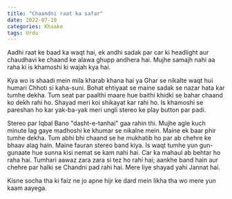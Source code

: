 ```yaml
---
title: "Chaandni raat ka safar"
date: 2022-07-10
categories: Khaake
tags: Urdu
---
```


Aadhi raat ke baad ka waqt hai, ek andhi sadak par car ki headlight aur chaudhavi ke chaand ke alawa ghupp andhera hai. Mujhe samajh nahi aa raha ki is khamoshi ki wajah kya hai.  

Kya wo is shaadi mein mila kharab khana hai ya Ghar se nikalte waqt hui humari Chhoti si kaha-suni. Bohat ehtiyaat se maine sadak se nazar hata kar tumhe dekha. Tum seat par paalthi maare hue baithi  khidki se bahar chaand ko dekh rahi ho. Shayad meri koi shikayat kar rahi ho. Is khamoshi se pareshan ho kar yak-ba-yak meri ungli stereo ke play button par padi.  

Stereo par Iqbal Bano "dasht-e-tanhai" gaa rahin thi. Mujhe agle kuch minute lag gaye madhoshi ke khumar se nikalne mein. Maine ek baar phir tumhe dekha. Tum abhi bhi chaand se he mukhatib ho par ab chehre ke bhaav alag hain. Maine fauran stereo band kiya. Is waqt tumhe yun gun-gunaate hue sunna kisi nemat se kam nahi hai. Car ka mahaul ab behtar ho raha hai. Tumhari aawaz zara zara si tez ho rahi hai; aankhe band hain aur chehre par halki se Chandni pad rahi hai. Mere liye shayad yahi Jannat hai.  

Kisne socha tha ki faiz ne jo apne hijr ke dard mein likha tha wo mere yun kaam aayega.  
